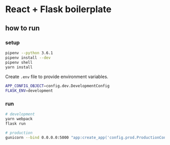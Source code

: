 # React + Flask boilerplate

## how to run
### setup
```bash
pipenv --python 3.6.1
pipenv install --dev
pipenv shell
yarn install
```

Create `.env` file to provide environment variables.

```bash
APP_CONFIG_OBJECT=config.dev.DevelopmentConfig
FLASK_ENV=development
```

### run
```bash
# development
yarn webpack
flask run

# production
gunicorn --bind 0.0.0.0:5000 "app:create_app('config.prod.ProductionConfig')"
```
